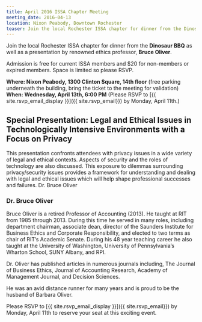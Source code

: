 ```yaml
---
title: April 2016 ISSA Chapter Meeting
meeting_date: 2016-04-13
location: Nixon Peabody, Downtown Rochester
teaser: Join the local Rochester ISSA chapter for dinner from the Dinosaur BBQ as well as a presentation by renowned ethics professor, Bruce Oliver.
---
```

Join the local Rochester ISSA chapter for dinner from the **Dinosaur BBQ** as well as a presentation by renowned ethics professor, **Bruce Oliver**.

Admission is free for current ISSA members and $20 for non-members or expired members.  Space is limited so please RSVP.

**Where:  Nixon Peabody, 1300 Clinton Square, 14th floor** (free parking underneath the building, bring the ticket to the meeting for validation)<br>
**When:  Wednesday, April 13th, 6:00 PM**  (Please RSVP to [{{ site.rsvp_email_display }}]({{ site.rsvp_email}}) by Monday, April 11th.)

## Special Presentation: Legal and Ethical Issues in Technologically Intensive Environments with a Focus on Privacy

This presentation confronts attendees with privacy issues in a wide variety of legal and ethical contexts.  Aspects of security and the roles of technology are also discussed.  This exposure to dilemmas surrounding privacy/security issues provides a framework for understanding and dealing with legal and ethical issues which will help shape professional successes and failures.
Dr. Bruce Oliver

###  Dr. Bruce Oliver

Bruce Oliver is a retired Professor of Accounting (2013).  He taught at RIT from 1985 through 2013.  During this time he served in many roles, including department chairman, associate dean, director of the Saunders Institute for Business Ethics and Corporate Responsibility, and elected to two terms as chair of RIT’s Academic Senate.  During his 48 year teaching career he also taught at the University of Washington, University of Pennsylvania’s Wharton School, SUNY Albany, and RPI.

Dr. Oliver has published articles in numerous journals including, The Journal of Business Ethics, Journal of Accounting Research, Academy of Management Journal, and Decision Sciences.

He was an avid distance runner for many years and is proud to be the husband of Barbara Oliver.

Please RSVP to [{{ site.rsvp_email_display }}]({{ site.rsvp_email}}) by Monday, April 11th to reserve your seat at this exciting event.
